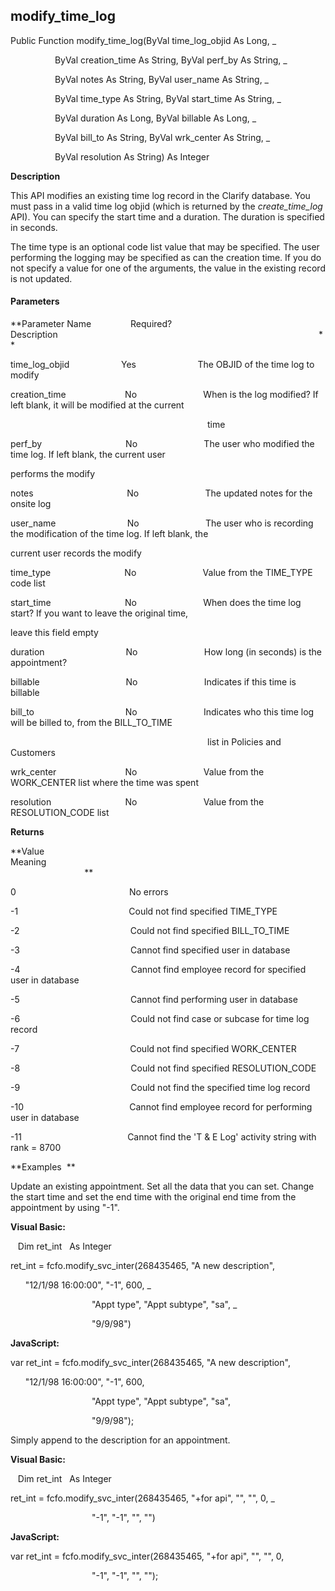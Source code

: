 modify_time_log
-----------------

Public Function modify_time_log(ByVal time_log_objid As Long, _

                  ByVal creation_time As String, ByVal perf_by As String, _

                  ByVal notes As String, ByVal user_name As String, _

                  ByVal time_type As String, ByVal start_time As String, _

                  ByVal duration As Long, ByVal billable As Long, _

                  ByVal bill_to As String, ByVal wrk_center As String, _

                  ByVal resolution As String) As Integer

**Description**

This API modifies an existing time log record in the Clarify database. You must pass in a valid time log objid (which is returned by the _create_time_log_ API). You can specify the start time and a duration. The duration is specified in seconds. 

The time type is an optional code list value that may be specified. The user performing the logging may be specified as can the creation time. If you do not specify a value for one of the arguments, the value in the existing record is not updated.

#### Parameters
**Parameter Name                Required?             Description                                                                                                          **

time_log_objid                     Yes                         The OBJID of the time log to modify

creation_time                        No                           When is the log modified? If left blank, it will be modified at the current

                                                                                time

perf_by                                  No                           The user who modified the time log. If left blank, the current user

performs the modify

notes                                      No                           The updated notes for the onsite log

user_name                             No                           The user who is recording the modification of the time log. If left blank, the

current user records the modify

time_type                              No                           Value from the TIME_TYPE code list

start_time                              No                           When does the time log start? If you want to leave the original time,

leave this field empty

duration                                 No                           How long (in seconds) is the appointment?

billable                                   No                           Indicates if this time is billable

bill_to                                     No                           Indicates who this time log will be billed to, from the BILL_TO_TIME

                                                                                list in Policies and Customers

wrk_center                            No                           Value from the WORK_CENTER list where the time was spent

resolution                              No                           Value from the RESOLUTION_CODE list

**Returns**

**Value                                     Meaning                                                                                                                                               **

0                                              No errors

-1                                             Could not find specified TIME_TYPE

-2                                             Could not find specified BILL_TO_TIME

-3                                             Cannot find specified user in database

-4                                             Cannot find employee record for specified user in database

-5                                             Cannot find performing user in database

-6                                             Could not find case or subcase for time log record

-7                                             Could not find specified WORK_CENTER

-8                                             Could not find specified RESOLUTION_CODE

-9                                             Could not find the specified time log record

-10                                           Cannot find employee record for performing user in database

-11                                           Cannot find the 'T & E Log' activity string with rank = 8700

**Examples  **

 Update an existing appointment. Set all the data that you can set. Change the start time and set the end time with the original end time from the appointment by using "-1".

**Visual Basic:**

   Dim ret_int   As Integer

ret_int = fcfo.modify_svc_inter(268435465, "A new description",

      "12/1/98 16:00:00", "-1", 600, _

                                 "Appt type", "Appt subtype", "sa", _

                                 "9/9/98")

**JavaScript:**

var ret_int = fcfo.modify_svc_inter(268435465, "A new description",

      "12/1/98 16:00:00", "-1", 600,

                                 "Appt type", "Appt subtype", "sa",

                                 "9/9/98");

 Simply append to the description for an appointment.

**Visual Basic:**

   Dim ret_int   As Integer

ret_int = fcfo.modify_svc_inter(268435465, "+for api", "", "", 0, _

                                 "-1", "-1", "", "")

**JavaScript:**

var ret_int = fcfo.modify_svc_inter(268435465, "+for api", "", "", 0,

                                 "-1", "-1", "", "");